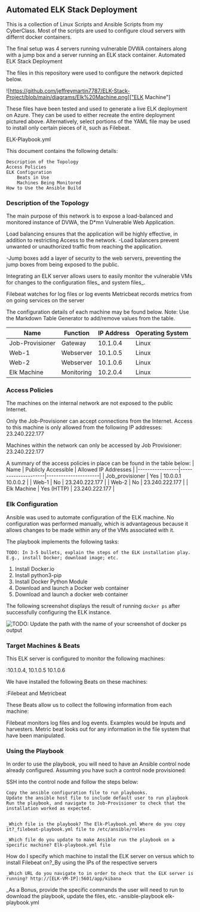 ## Automated ELK Stack Deployment

This is a collection of Linux Scripts and Ansible Scripts from my CyberClass. Most of the scripts are used to configure cloud servers with differnt docker containers.

The final setup was 4 servers running vulnerable DVWA containers along with a jump box and a server running an ELK stack container.
Automated ELK Stack Deployment

The files in this repository were used to configure the network depicted below.

![https://github.com/jeffreymartin7787/ELK-Stack-Project/blob/main/diagrams/Elk%20Machine.png]["ELK Machine"]


These files have been tested and used to generate a live ELK deployment on Azure. They can be used to either recreate the entire deployment pictured above. Alternatively, select portions of the YAML file may be used to install only certain pieces of it, such as Filebeat.

   ELK-Playbook.yml

This document contains the following details:

    Description of the Topology
    Access Policies
    ELK Configuration
        Beats in Use
        Machines Being Monitored
    How to Use the Ansible Build


### Description of the Topology

The main purpose of this network is to expose a load-balanced and monitored instance of DVWA, the D*mn Vulnerable Web Application.

Load balancing ensures that the application will be highly effective, in addition to restricting Access to the network.
-Load balancers prevent unwanted or unauthorized traffic from reaching the application.

-Jump boxes add a layer of security to the web servers, preventing the jump boxes from being exposed to the public.

Integrating an ELK server allows users to easily monitor the vulnerable VMs for changes to the configuration files_ and system files_.

  Filebeat watches for log files or log events
  Metricbeat records metrics from on going services on the server

The configuration details of each machine may be found below. Note: Use the Markdown Table Generator to add/remove values from the table.

| Name     | Function | IP Address | Operating System |
|----------|----------|------------|------------------|
| Job-Provisioner | Gateway  | 10.1.0.4   | Linux            |
| Web-1   | Webserver         | 10.1.0.5           | Linux                 |
| Web-2    | Webserver         | 10.1.0.6           | Linux                  |
| Elk Machine    | Monitoring         | 10.2.0.4           | Linux                 |



### Access Policies

The machines on the internal network are not exposed to the public Internet.

Only the Job-Provisioner can accept connections from the Internet. Access to this machine is only allowed from the following IP addresses: 23.240.222.177

Machines within the network can only be accessed by Job Provisioner: 23.240.222.177

A summary of the access policies in place can be found in the table below:
| Name            | Publicly Accessible | Allowed IP Addresses |
|-----------------|---------------------|----------------------|
| Job_provisioner | Yes                 | 10.0.0.1 10.0.0.2    |
| Web-1           | No                  | 23.240.222.177       |
| Web-2           | No                  | 23.240.222.177       |
| Elk Machine     | Yes (HTTP)          | 23.240.222.177       |        

### Elk Configuration

Ansible was used to automate configuration of the ELK machine. No configuration was performed manually, which is advantageous because it allows changes to be made within any of the VMs associated with it.

The playbook implements the following tasks:

    TODO: In 3-5 bullets, explain the steps of the ELK installation play. E.g., install Docker; download image; etc.

   1. Install Docker.io
   2. Install python3-pip
   3. Install Docker Python Module
   4. Download and launch a Docker web container
   5. Download and launch a docker web container

The following screenshot displays the result of running `docker ps` after successfully configuring the ELK instance.

![TODO: Update the path with the name of your screenshot of docker ps output](Images/docker_ps_output.png)

### Target Machines & Beats

This ELK server is configured to monitor the following machines:

:10.1.0.4, 10.1.0.5 10.1.0.6 

We have installed the following Beats on these machines:

 :Filebeat and Metricbeat

These Beats allow us to collect the following information from each machine:


Filebeat monitors log files and log events. Examples would be Inputs and harvesters. 
Metric beat looks out for any information in the file system that have been manipulated.

### Using the Playbook

In order to use the playbook, you will need to have an Ansible control node already configured. Assuming you have such a control node provisioned:

SSH into the control node and follow the steps below:

    Copy the ansible configuration file to run playbooks.
    Update the ansible host file to include default user to run playbook 
    Run the playbook, and navigate to Job-Provisioner to check that the installation worked as expected.


    _Which file is the playbook? The Elk-Playbook.yml Where do you copy it?_filebeat-playbook.yml file to /etc/ansible/roles

    _Which file do you update to make Ansible run the playbook on a specific machine? Elk-playbook.yml file

How do I specify which machine to install the ELK server on versus which to install Filebeat on?_By using the IPs of the respective servers

    _Which URL do you navigate to in order to check that the ELK server is running? http://[ELK-VM-IP]:5601/app/kibana

_As a Bonus, provide the specific commands the user will need to run to download the playbook, update the files, etc.
-ansible-playbook elk-playbook.yml
